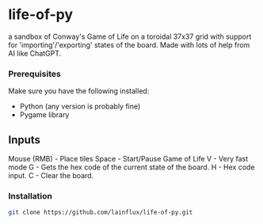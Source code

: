 # life-of-py
a sandbox of Conway's Game of Life on a toroidal 37x37 grid with support for 'importing'/'exporting' states of the board. 
Made with lots of help from AI like ChatGPT.


### Prerequisites

Make sure you have the following installed:

- Python (any version is probably fine)
- Pygame library

  
## Inputs
Mouse (RMB) - Place tiles 
Space - Start/Pause Game of Life 
V - Very fast mode 
G - Gets the hex code of the current state of the board. 
H - Hex code input. 
C - Clear the board. 

### Installation


```bash
git clone https://github.com/lainflux/life-of-py.git

